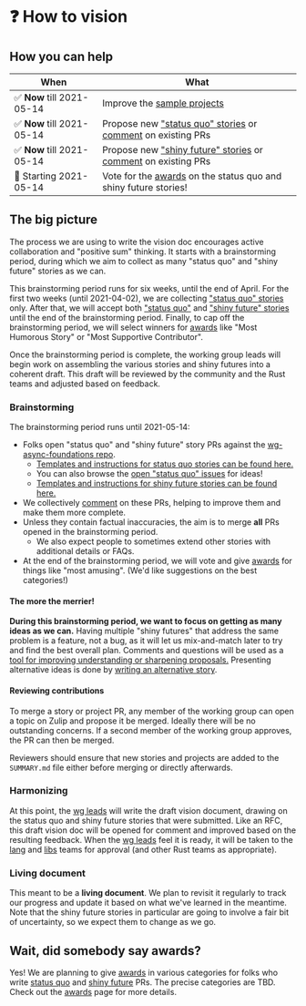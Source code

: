 # ❓ How to vision

## How you can help

| When | What |
| --- | --- |
| ✅ **Now** till 2021-05-14 | Improve the [sample projects][hvp] |
| ✅ **Now** till 2021-05-14 | Propose new ["status quo" stories][hvsq] or [comment] on existing PRs |
| ✅ **Now** till 2021-05-14 | Propose new ["shiny future" stories][hvsf] or [comment] on existing PRs |
| 🛑 Starting 2021-05-14 | Vote for the [awards] on the status quo and shiny future stories! |

## The big picture

The process we are using to write the vision doc encourages active collaboration and "positive sum" thinking. It starts with a brainstorming period, during which we aim to collect as many "status quo" and "shiny future" stories as we can. 

This brainstorming period runs for six weeks, until the end of April. For the first two weeks (until 2021-04-02), we are collecting ["status quo" stories][hvsq] only. After that, we will accept both ["status quo"][hvsq] and ["shiny future" stories][hvsf] until the end of the brainstorming period. Finally, to cap off the brainstorming period, we will select winners for [awards] like "Most Humorous Story" or "Most Supportive Contributor". 

Once the brainstorming period is complete, the working group leads will begin work on assembling the various stories and shiny futures into a coherent draft. This draft will be reviewed by the community and the Rust teams and adjusted based on feedback.

### Brainstorming

The brainstorming period runs until 2021-05-14:

* Folks open "status quo" and "shiny future" story PRs against the [wg-async-foundations repo][repo].
    * [Templates and instructions for status quo stories can be found here.][hvsq] 
    * You can also browse the [open "status quo" issues] for ideas!
    * [Templates and instructions for shiny future stories can be found here.][hvsf]
* We collectively [comment] on these PRs, helping to improve them and make them more complete.
* Unless they contain factual inaccuracies, the aim is to merge **all** PRs opened in the brainstorming period.
    * We also expect people to sometimes extend other stories with additional details or FAQs.
* At the end of the brainstorming period, we will vote and give [awards] for things like "most amusing". (We'd like suggestions on the best categories!)

#### The more the merrier!

**During this brainstorming period, we want to focus on getting as many ideas as we can.** Having multiple "shiny futures" that address the same problem is a feature, not a bug, as it will let us mix-and-match later to try and find the best overall plan. Comments and questions will be used as a [tool for improving understanding or sharpening proposals.][comment] Presenting alternative ideas is done by [writing an alternative story][alt].

[alt]: https://nikomatsakis.github.io/wg-async-foundations/vision/how_to_vision/comment.html#you-might-just-want-to-write-your-own-story

#### Reviewing contributions 

To merge a story or project PR, any member of the working group can open a topic on Zulip and propose it be merged. Ideally there will be no outstanding concerns. If a second member of the working group approves, the PR can then be merged.

Reviewers should ensure that new stories and projects are added to the `SUMMARY.md` file either before merging or directly afterwards.

### Harmonizing

At this point, the [wg leads] will write the draft vision document, drawing on the status quo and shiny future stories that were submitted.
Like an RFC, this draft vision doc will be opened for comment and improved based on the resulting feedback.
When the [wg leads] feel it is ready, it will be taken to the [lang] and [libs] teams for approval (and other Rust teams as appropriate).

[lang]: https://www.rust-lang.org/governance/teams/lang
[libs]: https://www.rust-lang.org/governance/teams/library

### Living document

This meant to be a **living document**. We plan to revisit it regularly to track our progress and update it based on what we've learned in the meantime. Note that the shiny future stories in particular are going to involve a fair bit of uncertainty, so we expect them to change as we go.
 
[hvsq]: ./how_to_vision/status_quo.md
[hvsf]: ./how_to_vision/shiny_future.md
[Vote]: ./how_to_vision/awards.md
[Vote]: ./how_to_vision/awards.md#Vote
[comment]: ./how_to_vision/comment.md
[awards]: ./how_to_vision/awards.md
[wg leads]: ../welcome.md#leads
[hvp]: ./how_to_vision/projects.md
[repo]: https://github.com/rust-lang/wg-async-foundations
[open "status quo" issues]: https://github.com/rust-lang/wg-async-foundations/labels/status-quo-story-ideas

## Wait, did somebody say awards?

Yes! We are planning to give [awards] in various categories for folks who write [status quo](./how_to_vision/status_quo.md) and [shiny future](./how_to_vision/shiny_future.md) PRs. The precise categories are TBD. Check out the [awards] page for more details.
